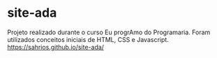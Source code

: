 # site-ada
Projeto realizado durante o curso Eu progrAmo do Programaria.
Foram utilizados conceitos iniciais de HTML, CSS e Javascript. 
https://sahrios.github.io/site-ada/
